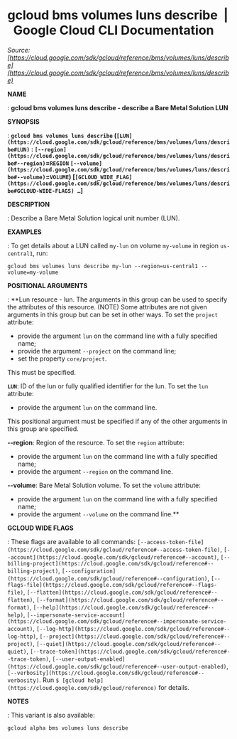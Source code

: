# gcloud bms volumes luns describe  |  Google Cloud CLI Documentation

*Source: [https://cloud.google.com/sdk/gcloud/reference/bms/volumes/luns/describe](https://cloud.google.com/sdk/gcloud/reference/bms/volumes/luns/describe)*

**NAME**

: **gcloud bms volumes luns describe - describe a Bare Metal Solution LUN**

**SYNOPSIS**

: **`gcloud bms volumes luns describe` (`[LUN](https://cloud.google.com/sdk/gcloud/reference/bms/volumes/luns/describe#LUN)` : `[--region](https://cloud.google.com/sdk/gcloud/reference/bms/volumes/luns/describe#--region)`=`REGION` `[--volume](https://cloud.google.com/sdk/gcloud/reference/bms/volumes/luns/describe#--volume)`=`VOLUME`) [`[GCLOUD_WIDE_FLAG](https://cloud.google.com/sdk/gcloud/reference/bms/volumes/luns/describe#GCLOUD-WIDE-FLAGS) …`]**

**DESCRIPTION**

: Describe a Bare Metal Solution logical unit number (LUN).

**EXAMPLES**

: To get details about a LUN called ``my-lun`` on
volume ``my-volume`` in region
``us-central1``, run:

```
gcloud bms volumes luns describe my-lun --region=us-central1 --volume=my-volume
```

**POSITIONAL ARGUMENTS**

: **Lun resource - lun. The arguments in this group can be used to specify the
attributes of this resource. (NOTE) Some attributes are not given arguments in
this group but can be set in other ways.
To set the `project` attribute:

- provide the argument `lun` on the command line with a fully specified
name;
- provide the argument `--project` on the command line;
- set the property `core/project`.

This must be specified.

**`LUN`**:
ID of the lun or fully qualified identifier for the lun.
To set the `lun` attribute:

- provide the argument `lun` on the command line.

This positional argument must be specified if any of the other arguments in this
group are specified.

**--region**:
Region of the resource.
To set the `region` attribute:

- provide the argument `lun` on the command line with a fully specified
name;
- provide the argument `--region` on the command line.

**--volume**:
Bare Metal Solution volume.
To set the `volume` attribute:

- provide the argument `lun` on the command line with a fully specified
name;
- provide the argument `--volume` on the command line.**

**GCLOUD WIDE FLAGS**

: These flags are available to all commands: `[--access-token-file](https://cloud.google.com/sdk/gcloud/reference#--access-token-file)`,
`[--account](https://cloud.google.com/sdk/gcloud/reference#--account)`, `[--billing-project](https://cloud.google.com/sdk/gcloud/reference#--billing-project)`,
`[--configuration](https://cloud.google.com/sdk/gcloud/reference#--configuration)`,
`[--flags-file](https://cloud.google.com/sdk/gcloud/reference#--flags-file)`,
`[--flatten](https://cloud.google.com/sdk/gcloud/reference#--flatten)`, `[--format](https://cloud.google.com/sdk/gcloud/reference#--format)`, `[--help](https://cloud.google.com/sdk/gcloud/reference#--help)`, `[--impersonate-service-account](https://cloud.google.com/sdk/gcloud/reference#--impersonate-service-account)`,
`[--log-http](https://cloud.google.com/sdk/gcloud/reference#--log-http)`,
`[--project](https://cloud.google.com/sdk/gcloud/reference#--project)`, `[--quiet](https://cloud.google.com/sdk/gcloud/reference#--quiet)`, `[--trace-token](https://cloud.google.com/sdk/gcloud/reference#--trace-token)`, `[--user-output-enabled](https://cloud.google.com/sdk/gcloud/reference#--user-output-enabled)`,
`[--verbosity](https://cloud.google.com/sdk/gcloud/reference#--verbosity)`.
Run `$ [gcloud help](https://cloud.google.com/sdk/gcloud/reference)` for details.

**NOTES**

: This variant is also available:

```
gcloud alpha bms volumes luns describe
```